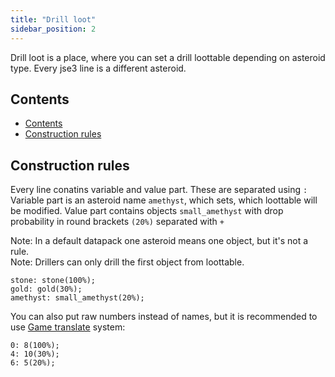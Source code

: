 ```yaml
---
title: "Drill loot"
sidebar_position: 2
---
```


Drill loot is a place, where you can set a drill loottable
depending on asteroid type. Every jse3 line is a different asteroid.

## Contents

- [Contents](#contents)
- [Construction rules](#construction-rules)

## Construction rules

Every line conatins variable and value part. These are separated using `:`
Variable part is an asteroid name `amethyst`, which sets, which loottable will be modified.
Value part contains objects `small_amethyst` with drop probability in round brackets `(20%)` separated with `+`

Note: In a default datapack one asteroid means one object, but it's not a rule.  
Note: Drillers can only drill the first object from loottable.

```text
stone: stone(100%);
gold: gold(30%);
amethyst: small_amethyst(20%);
```

You can also put raw numbers instead of names, but it is recommended to use [Game translate](./GameTranslate/) system:

```text
0: 8(100%);
4: 10(30%);
6: 5(20%);
```